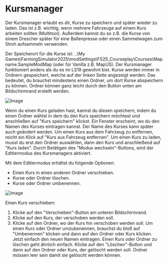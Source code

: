 # Kursmanager


Der Kursmanager erlaubt es dir, Kurse zu speichern und später wieder zu laden.
Das ist z.B. wichtig, wenn mehrere Fahrzeuge auf einem Kurs arbeiten sollten (Multitool).
Außerdem kannst du so z.B. die Kurse von einem Drescher später für eine Ballenpresse oder einen Sammelwagen zum Stroh aufsammeln verwenden.

Der Speicherort für die Kurse ist: ..\My Games\FarmingSimulator2025\modSettings\FS25_Courseplay\Courses\Mapname.SampleModMap (oder für Vanilla z.B. MapUS).
Der Kursmanager funktioniert anders als du es im LS19 gewohnt bist.
Kurse werden immer in Ordnern gespeichert, welche auf der linken Seite angezeigt werden. Das bedeutet, du brauchst mindestens einen Ordner, um dort Kurse abspeichern zu können.
Ordner können ganz leicht durch den Button unten am Bildschirmrand erstellt werden.


![Image](assets/imagesmanagerbasehelp_0_0_765_430.png)


Wenn du einen Kurs geladen hast, kannst du diesen speichern, indem du einen Ordner wählst in dem du den Kurs speichern möchtest und anschließen auf "Kurs speichern" klickst.
Ein Fenster erscheint, wo du den Namen des Kurses eintragen kannst.
Der Name des Kurses kann später auch geändert werden.
Um einen Kurs aus dem Fahrzeug zu entfernen, reicht ein Klick auf "Kurs aus Fahrzeug entfernen".
Um einen Kurs zu laden, musst du erst den Ordner auswählen, dann den Kurs und anschließend auf "Kurs laden".
Durch Betätigen des "Modus wechseln"-Buttons, wird der Editiermodus des Kursmanagers aktiviert.



Mit dem Editiermodus erhältst du folgende Optionen:
- Einen Kurs in einen anderen Ordner verschieben.
- Kurse oder Ordner löschen.
- Kurse oder Ordner umbenennen.


![Image](assets/imagesmanageredithelp_0_0_765_430.png)


Einen Kurs verschieben:
  1) Klicke auf den "Verschieben"-Button am unteren Bildschirmrand.
  2) Klicke auf den Kurs, der verschoben werden soll.
  3) Klicke auf den Ordner, wo der Kurs hin verschoben werden soll.
Um einen Kurs oder Ordner umzubenennen, brauchst du bloß auf "Umbenennen" klicken und dann auf den Ordner oder Kurs klicken. Jetzt einfach den neuen Namen eintragen.
Einen Kurs oder Ordner zu löschen geht ähnlich einfach. Klicke auf den "Löschen"-Button und dann auf den Ordner oder Kurs, der gelöscht werden soll.
Ordner müssen leer sein damit sie gelöscht werden können.


